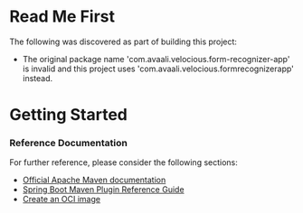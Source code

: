 # Read Me First
The following was discovered as part of building this project:

* The original package name 'com.avaali.velocious.form-recognizer-app' is invalid and this project uses 'com.avaali.velocious.formrecognizerapp' instead.

# Getting Started

### Reference Documentation
For further reference, please consider the following sections:

* [Official Apache Maven documentation](https://maven.apache.org/guides/index.html)
* [Spring Boot Maven Plugin Reference Guide](https://docs.spring.io/spring-boot/docs/3.2.1/maven-plugin/reference/html/)
* [Create an OCI image](https://docs.spring.io/spring-boot/docs/3.2.1/maven-plugin/reference/html/#build-image)


